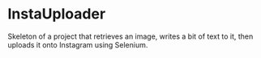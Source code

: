 # InstaUploader

Skeleton of a project that retrieves an image,
writes a bit of text to it, then uploads it onto Instagram using Selenium.